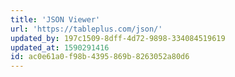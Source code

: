 ```yaml
---
title: 'JSON Viewer'
url: 'https://tableplus.com/json/'
updated_by: 197c1509-8dff-4d72-9898-334084519619
updated_at: 1590291416
id: ac0e61a0-f98b-4395-869b-8263052a80d6
---
```

